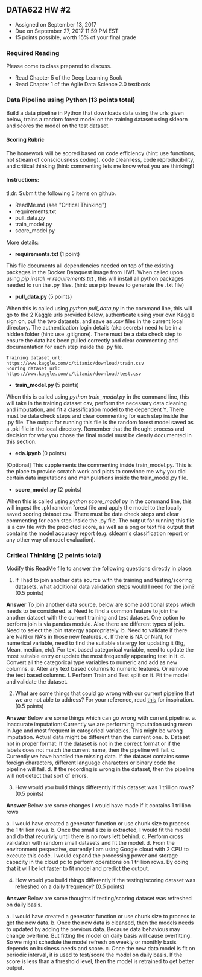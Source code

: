 ## DATA622 HW #2
- Assigned on September 13, 2017
- Due on September 27, 2017 11:59 PM EST
- 15 points possible, worth 15% of your final grade


### Required Reading
Please come to class prepared to discuss.
- Read Chapter 5 of the Deep Learning Book
- Read Chapter 1 of the Agile Data Science 2.0 textbook


### Data Pipeline using Python (13 points total)

Build a data pipeline in Python that downloads data using the urls given below, trains a random forest model on the training dataset using sklearn and scores the model on the test dataset.

#### Scoring Rubric
The homework will be scored based on code efficiency (hint: use functions, not stream of consciousness coding), code cleaniless, code reproducibility, and critical thinking (hint: commenting lets me know what you are thinking!)  

#### Instructions:
tl;dr: Submit the following 5 items on github.  
- ReadMe.md (see "Critical Thinking")
- requirements.txt
- pull_data.py
- train_model.py
- score_model.py

More details:

- <b> requirements.txt </b> (1 point)

This file documents all dependencies needed on top of the existing packages in the Docker Dataquest image from HW1.  When called upon using <i> pip install -r requirements.txt </i>, this will install all python packages needed to run the .py files.  (hint: use pip freeze to generate the .txt file)

- <b> pull_data.py </b> (5 points)

When this is called using <i> python pull_data.py </i> in the command line, this will go to the 2 Kaggle urls provided below, authenticate using your own Kaggle sign on, pull the two datasets, and save as .csv files in the current local directory.  The authentication login details (aka secrets) need to be in a hidden folder (hint: use .gitignore).  There must be a data check step to ensure the data has been pulled correctly and clear commenting and documentation for each step inside the .py file.

    Training dataset url: https://www.kaggle.com/c/titanic/download/train.csv
    Scoring dataset url: https://www.kaggle.com/c/titanic/download/test.csv

- <b> train_model.py </b> (5 points)

When this is called using <i> python train_model.py </i> in the command line, this will take in the training dataset csv, perform the necessary data cleaning and imputation, and fit a classification model to the dependent Y.  There must be data check steps and clear commenting for each step inside the .py file.  The output for running this file is the random forest model saved as a .pkl file in the local directory.  Remember that the thought process and decision for why you chose the final model must be clearly documented in this section.  

- <b> eda.ipynb </b> (0 points)

[Optional] This supplements the commenting inside train_model.py.  This is the place to provide scratch work and plots to convince me why you did certain data imputations and manipulations inside the train_model.py file.

- <b> score_model.py </b> (2 points)

When this is called using <i> python score_model.py </i> in the command line, this will ingest the .pkl random forest file and apply the model to the locally saved scoring dataset csv.  There must be data check steps and clear commenting for each step inside the .py file.  The output for running this file is a csv file with the predicted score, as well as a png or text file output that contains the model accuracy report (e.g. sklearn's classification report or any other way of model evaluation).  


### Critical Thinking (2 points total)

Modify this ReadMe file to answer the following questions directly in place.

1. If I had to join another data source with the training and testing/scoring datasets, what additional data validation steps would I need for the join? (0.5 points)

<b>Answer</b> To join another data source, below are some additional steps which needs to be considered.
a. Need to find a common feature to join the another dataset with the current training and test dataset. One option to perform join is via pandas module. Also there are different types of join. Need to select the join statergy appropriately.
b. Need to validate if there are NaN or NA's in those new features.
c. If there is NA or NaN, for numerical variable, need to find the suitable statergy for updating it (Eg, Mean, median, etc). For text based categorical variable, need to update the most suitable entry or update the most frequently appearing text in it.
d. Convert all the categorical type variables to numeric and add as new columns.
e. Alter any text based columns to numeric features. Or remove the text based columns.
f. Perform Train and Test split on it. Fit the model and validate the dataset.


2. What are some things that could go wrong with our current pipeline that we are not able to address?  For your reference, read [this](https://snowplowanalytics.com/blog/2016/01/07/we-need-to-talk-about-bad-data-architecting-data-pipelines-for-data-quality/) for inspiration. (0.5 points)

<b>Answer</b> Below are some things which can go wrong with current pipeline.
a. Inaccurate imputation: Currently we are performing imputation using mean in Age and most frequent in categorical variables. This might be wrong imputation. Actual data might be different than the current one.
b. Dataset not in proper format: If the dataset is not in the correct format or if the labels does not match the current name, then the pipeline will fail.
c. Currently we have handled the missing data. If the dataset contains some foreign characters, different language characters or binary code the pipeline will fail.
d. If the recording is wrong in the dataset, then the pipeline will not detect that sort of errors.

3. How would you build things differently if this dataset was 1 trillion rows? (0.5 points)

<b>Answer</b> Below are some changes I would have made if it contains 1 trillion rows

a. I would have created a generator function or use chunk size to process the 1 trillion rows.
b. Once the small size is extracted, I would fit the model and do that recurivly until there is no rows left behind.
c. Perform cross validation with random small datasets and fit the model.
d. From the environment pespective, currently I am using Google cloud with 2 CPU to execute this code. I would expand the processing power and storage capacity in the cloud pc to perform operations on 1 trillion rows. By doing that it will be lot faster to fit model and predict the output.


4. How would you build things differently if the testing/scoring dataset was refreshed on a daily frequency? (0.5 points)

<b>Answer</b> Below are some thoughts if testing/scoring dataset was refreshed on daily basis.

a. I would have created a generator function or use chunk size to process to get the new data.
b. Once the new data is cleansed, then the models needs to updated by adding the previous data. Because data behavious may change overtime. But fitting the model on daily basis will cause overfitting. So we might schedule the model refresh on weekly or monthly basis depends on business needs and score.
c. Once the new data model is fit on periodic interval, it is used to test/score the model on daily basis. If the score is less than a threshold level, then the model is retrained to get better output.


